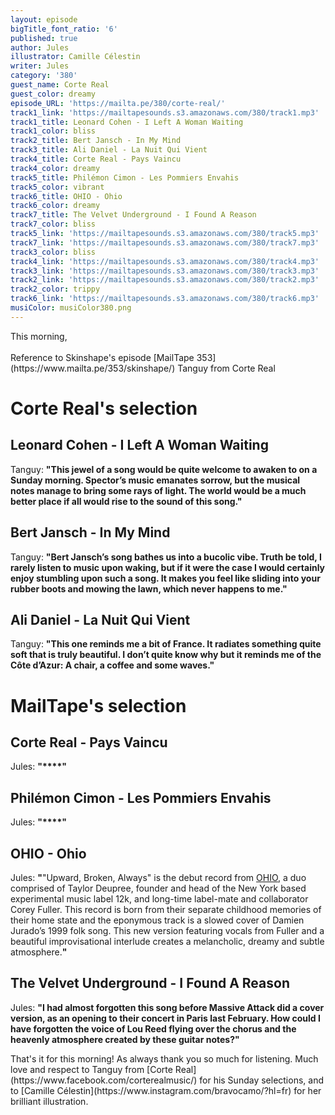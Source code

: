 ```yaml
---
layout: episode
bigTitle_font_ratio: '6'
published: true
author: Jules
illustrator: Camille Célestin
writer: Jules
category: '380'
guest_name: Corte Real
guest_color: dreamy
episode_URL: 'https://mailta.pe/380/corte-real/'
track1_link: 'https://mailtapesounds.s3.amazonaws.com/380/track1.mp3'
track1_title: Leonard Cohen - I Left A Woman Waiting
track1_color: bliss
track2_title: Bert Jansch - In My Mind
track3_title: Ali Daniel - La Nuit Qui Vient
track4_title: Corte Real - Pays Vaincu
track4_color: dreamy
track5_title: Philémon Cimon - Les Pommiers Envahis
track5_color: vibrant
track6_title: OHIO - Ohio
track6_color: dreamy
track7_title: The Velvet Underground - I Found A Reason
track7_color: bliss
track5_link: 'https://mailtapesounds.s3.amazonaws.com/380/track5.mp3'
track7_link: 'https://mailtapesounds.s3.amazonaws.com/380/track7.mp3'
track3_color: bliss
track4_link: 'https://mailtapesounds.s3.amazonaws.com/380/track4.mp3'
track3_link: 'https://mailtapesounds.s3.amazonaws.com/380/track3.mp3'
track2_link: 'https://mailtapesounds.s3.amazonaws.com/380/track2.mp3'
track2_color: trippy
track6_link: 'https://mailtapesounds.s3.amazonaws.com/380/track6.mp3'
musiColor: musiColor380.png
---
```

<p id="introduction"> This morning, 
<br><br>
Reference to Skinshape's episode [MailTape 353](https://www.mailta.pe/353/skinshape/)
Tanguy from Corte Real
</p>


# Corte Real's selection


## Leonard Cohen - I Left A Woman Waiting
Tanguy: **"**This jewel of a song would be quite welcome to awaken to on a Sunday morning. Spector’s music emanates sorrow, but the musical notes manage to bring some rays of light. The world would be a much better place if all would rise to the sound of this song.**"**

## Bert Jansch - In My Mind
Tanguy: **"**Bert Jansch’s song bathes us into a bucolic vibe. Truth be told, I rarely listen to music upon waking, but  if it were the case I would certainly enjoy stumbling upon such a song. It makes you feel like sliding into your rubber boots and mowing the lawn, which never happens to me.**"**

## Ali Daniel - La Nuit Qui Vient
Tanguy: **"**This one reminds me a bit of France. It radiates something quite soft that is truly beautiful. I don’t quite know why but it reminds me of the Côte d’Azur: A chair, a coffee and some waves.**"**


# MailTape's selection

## Corte Real - Pays Vaincu
Jules: **"****"**

## Philémon Cimon - Les Pommiers Envahis
Jules: **"****"**

## OHIO - Ohio
Jules: **"**"Upward, Broken, Always" is the debut record from [OHIO](https://12kmusic.bandcamp.com/album/upward-broken-always), a duo comprised of Taylor Deupree, founder and head of the New York based experimental music label 12k, and long-time label-mate and collaborator Corey Fuller. This record is born from their separate childhood memories of their home state and the eponymous track is a slowed cover of Damien Jurado’s 1999 folk song. This new version featuring vocals from Fuller and a beautiful improvisational interlude creates a melancholic, dreamy and subtle atmosphere.**"**

## The Velvet Underground - I Found A Reason
Jules: **"**I had almost forgotten this song before Massive Attack did a cover version, as an opening to their concert in Paris last February. How could I have forgotten the voice of Lou Reed flying over the chorus and the heavenly atmosphere created by these guitar notes?**"**


<p id="outroduction">That's it for this morning! As always thank you so much for listening. Much love and respect to Tanguy from [Corte Real](https://www.facebook.com/corterealmusic/) for his Sunday selections, and to [Camille Célestin](https://www.instagram.com/bravocamo/?hl=fr) for her brilliant illustration.</p>
